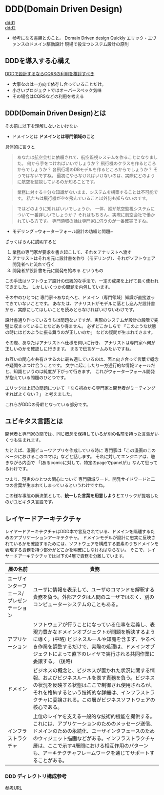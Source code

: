 # DDD(Domain Driven Design)
[ddd1](https://qiita.com/katokonn1020/items/767b611e83fc71571c37)  
[ddd2](https://qiita.com/katokonn1020/items/d1db11920f624251547f)

- 参考になる書類とのこと。
Domain Driven design Quickly
エリック・エヴァンスのドメイン駆動設計
現場で役立つシステム設計の原則

## DDDを導入する心構え
[DDDで設計するならCQRSの利用を検討すべき](DDDで設計するならCQRSの利用を検討すべき)

- 大事なのは一方向で依存し合っていることだけ。
- 小さいプロジェクトではオーバースペック気味
- その場合はCQRSなどの利用を考える



## DDD(Domain Driven Design)とは

その前に以下を理解しないといけない

- ドメインとは
**ドメインとは専門領域のこと**

具体的に言うと
>あなたは航空会社に依頼されて、航空監視システムを作ることになりました。
>何から手をつければいいでしょうか？
>飛行機のクラスを作るところからでしょうか？
>各飛行場のDBモデルを作るところからでしょうか？
>そうではないですね。
>最初にやらなければいけないのは、実際にどのように航空を監視しているのか知ることです。

>業務に対する十分な知識がないまま、システムを構築することは不可能です。
>私たちは飛行機が空を飛んでいること以外何も知らないのです。

>ではどのように知ればいいでしょうか。
>一体、誰が航空監視システムについて一番詳しいでしょうか？
>それはもちろん、実際に航空会社で働かれている方です。
>専門領域の話は専門家に伺うのが一番確実ですね。

- モデリング ~ウォーターフォール設計の功績と問題~

ざっくばらんに説明すると
1. 業務の専門家が要求を書き起こして、それをアナリストへ渡す
2. アナリストはそれを元に設計書を作り（モデリング）、それがソフトウェア開発者へと流れて行く
3. 開発者が設計書を元に開発を始める
というもの

この手法はソフトウェア設計の伝統的な手法で、一定の成果を上げて長く使われてきました。
しかしいくつかの問題を内包しています。

その中のひとつに
専門家->あなたへと、ドメイン（専門領域）知識が直接渡ってきていないことです。
あなたは、アナリストがモデルに落とし込んだ設計書から、実際にしてほしいことを読みとらなければいけないわけです。

設計書通り作っているうちは問題ないですが、実際のシステムが設計の段階で完璧に収まっていることなどあり得ません。
必ずどこかしらで
「このような状態の時にはどのように振る舞うのが正しいのか」
などの疑問が生まれてきます。

その際、あなたはアナリストへ仕様を伺いに行き、
アナリストは専門家へ何が正しいのかを確認しに行きます。
まるで伝言ゲームみたいですね。

お互いの関心を共有させるのに最も適しているのは、面と向き合って言葉で概念や疑問をぶつけ合うことです。
文字に起こしたり一方通行的な情報フォールだと、知識というのは純度が下がって行きます。
これがウォーターフォール開発が抱えている問題のひとつです。

エリックは上記の問題について
「なら初めから専門家と開発者がミーティングすればよくない？」
と考えました。

これらがDDDの骨幹となっている部分です。

## ユビキタス言語とは

開発者と専門家の間では、同じ概念を保持しているが別の名前を持った言葉がいくつも生まれます。

たとえば、漫画ビューワアプリを作成している時に
専門家は「この漫画のこのページにおけるこのコマは」などと話します。
それに対してエンジニアは、聴きながら内面で
「(あるcomicに対して、特定のpageでpanelが)」なんて思ってるわけです。

つまり、現実のひとつの関心について
専門領域ワード、開発サイドワードと二つの言葉が生まれてしまっているというわけですね。

この様な事態の解決策として、**統一した言葉を用意しようと**エリックが提唱したのがユビキタス言語です。

## レイヤードアーキテクチャ

レイヤードアーキテクチャはDDD本で言及されている、ドメインを隔離するためのアプリケーションアーキテクチャ。
ドメインモデルが設計に忠実に反映されているかを確認するためには、ソフトウェアを構成する要素のうちドメインを表現する責務を持つ部分がどこかを明確にしなければならない。
そこで、レイヤードアーキテクチャでは以下の4層で責務を分離しています。

| 層の名前                  | 責務                                                                                                                                                           |
| --------------------- | ------------------------------------------------------------------------------------------------------------------------------------------------------------ |
| ユーザインターフェース/プレゼンテーション | ユーザに情報を表示して、ユーザのコマンドを解釈する責務を負う。外部アクタは人間のユーザではなく、別のコンピューターシステムのこともある。                                                                                         |
| アプリケーション              | ソフトウェアが行うことになっている仕事を定義し、表現力豊かなドメインオブジェクトが問題を解決するように導く。(中略) ビジネスルールや知識を含まず、やるべき作業を調整するだけで、実際の処理は、ドメインオブジェクトによって直下のレイヤで実行される共同作業に委譲する。 (後略)                    |
| ドメイン                  | ビジネスの概念と、ビジネスが置かれた状況に関する情報、およびビジネスルールを表す責務を負う。ビジネスの状況を反映する状態はここで制御され使用されるが、それを格納するという技術的な詳細は、インフラストラクチャに委譲される。この層がビジネスソフトウェアの核心である。                          |
| インフラストラクチャ            | 上位のレイヤを支える一般的な技術的機能を提供する。これには、アプリケーションのためのメッセージ送信、ドメインのための永続化、ユーザインタフェースのためのウィジェット描画などがある。インフラストラクチャ層は、ここで示す4層間における相互作用のパターンも、アーキテクチャフレームワークを通じてサポートすることがある。 |

### DDD ディレクトリ構成参考

[参考URL](https://neos21.net/blog/2021/10/13-01.html)